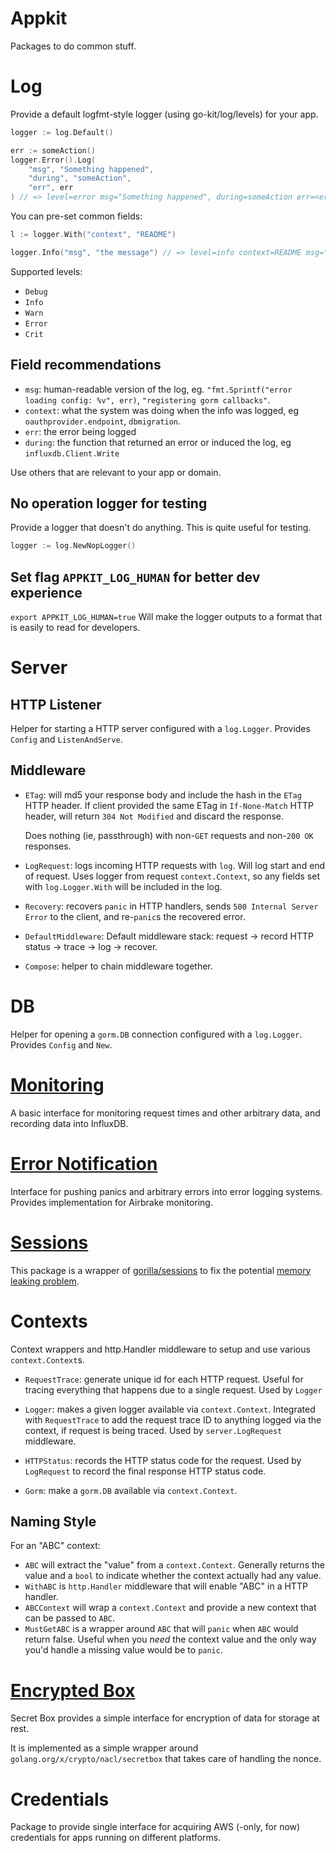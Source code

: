# Appkit

Packages to do common stuff.

# Log

Provide a default logfmt-style logger (using go-kit/log/levels) for your app.

```go
logger := log.Default()

err := someAction()
logger.Error().Log(
    "msg", "Something happened",
    "during", "someAction",
    "err", err
) // => level=error msg="Something happened", during=someAction err=<error as string>
```

You can pre-set common fields:

```go
l := logger.With("context", "README")

logger.Info("msg", "the message") // => level=info context=README msg="the message"
```


Supported levels:

* `Debug`
* `Info`
* `Warn`
* `Error`
* `Crit`

## Field recommendations

* `msg`: human-readable version of the log, eg. `"fmt.Sprintf("error loading config: %v", err)`, `"registering gorm callbacks"`.
* `context`: what the system was doing when the info was logged, eg `oauthprovider.endpoint`, `dbmigration`.
* `err`: the error being logged
* `during`: the function that returned an error or induced the log, eg `influxdb.Client.Write`

Use others that are relevant to your app or domain.

## No operation logger for testing

Provide a logger that doesn't do anything. This is quite useful for testing.

```go
logger := log.NewNopLogger()
```

## Set flag `APPKIT_LOG_HUMAN` for better dev experience

`export APPKIT_LOG_HUMAN=true` Will make the logger outputs to a format that is easily to read for developers.


# Server

## HTTP Listener

Helper for starting a HTTP server configured with a `log.Logger`. Provides `Config` and `ListenAndServe`.

## Middleware

* `ETag`: will md5 your response body and include the hash in the `ETag` HTTP header. If client provided the same ETag in `If-None-Match` HTTP header, will return `304 Not Modified` and discard the response.

  Does nothing (ie, passthrough) with non-`GET` requests and non-`200 OK` responses.

* `LogRequest`: logs incoming HTTP requests with `log`. Will log start and end of request. Uses logger from request `context.Context`, so any fields set with `log.Logger.With` will be included in the log.

* `Recovery`: recovers `panic` in HTTP handlers, sends `500 Internal Server Error` to the client, and re-`panic`s the recovered error.

* `DefaultMiddleware`: Default middleware stack: request -> record HTTP status -> trace -> log -> recover.

* `Compose`: helper to chain middleware together.

# DB

Helper for opening a `gorm.DB` connection configured with a `log.Logger`. Provides `Config` and `New`.

# [Monitoring](monitoring/README.md)

A basic interface for monitoring request times and other arbitrary data, and recording data into InfluxDB.

# [Error Notification](errornotifier/README.md)

Interface for pushing panics and arbitrary errors into error logging systems. Provides implementation for Airbrake monitoring.

# [Sessions](sessions/README.md)

This package is a wrapper of [gorilla/sessions](https://www.github.com/gorilla/sessions) to fix the potential [memory leaking problem](https://qortex.com/theplant#groups/560b63da8d93e34b8500da28/entry/58a297e98d93e316d10328f3).

# Contexts

Context wrappers and http.Handler middleware to setup and use various `context.Context`s.

* `RequestTrace`: generate unique id for each HTTP request. Useful for tracing everything that happens due to a single request. Used by `Logger`

* `Logger`: makes a given logger available via `context.Context`. Integrated with `RequestTrace` to add the request trace ID to anything logged via the context, if request is being traced. Used by `server.LogRequest` middleware.

* `HTTPStatus`: records the HTTP status code for the request. Used by `LogRequest` to record the final response HTTP status code.

* `Gorm`: make a `gorm.DB` available via `context.Context`.


## Naming Style

For an "ABC" context:

* `ABC` will extract the "value" from a `context.Context`. Generally returns the value and a `bool` to indicate whether the context actually had any value.
* `WithABC` is `http.Handler` middleware that will enable "ABC" in a HTTP handler.
* `ABCContext` will wrap a `context.Context` and provide a new context that can be passed to `ABC`.
* `MustGetABC` is a wrapper around `ABC` that will `panic` when `ABC` would return false. Useful when you *need* the context value and the only way you'd handle a missing value would be to `panic`.

# [Encrypted Box](encryptedbox/README.md)

Secret Box provides a simple interface for encryption of data for storage at rest.

It is implemented as a simple wrapper around `golang.org/x/crypto/nacl/secretbox` that takes care of handling the nonce.

# Credentials

Package to provide single interface for acquiring AWS (-only, for now)
credentials for apps running on different platforms.

